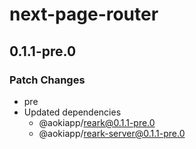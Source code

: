 # next-page-router

## 0.1.1-pre.0

### Patch Changes

- pre
- Updated dependencies
  - @aokiapp/reark@0.1.1-pre.0
  - @aokiapp/reark-server@0.1.1-pre.0
